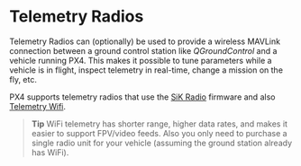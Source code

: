 # Telemetry Radios

Telemetry Radios can (optionally) be used to provide a wireless MAVLink connection between a ground control station like *QGroundControl* and a vehicle running PX4. This makes it possible to tune parameters while a vehicle is in flight, inspect telemetry in real-time, change a mission on the fly, etc. 

PX4 supports telemetry radios that use the [SiK Radio](../telemetry/sik_radio.md) firmware and also [Telemetry Wifi](../telemetry/telemetry_wifi.md).

> **Tip** WiFi telemetry has shorter range, higher data rates, and makes it easier to support FPV/video feeds. Also you only need to purchase a single radio unit for your vehicle (assuming the ground station already has WiFi).